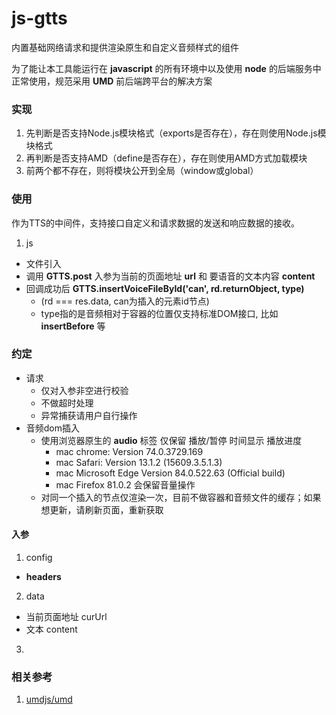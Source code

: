 # js-gtts
内置基础网络请求和提供渲染原生和自定义音频样式的组件

为了能让本工具能运行在 __javascript__ 的所有环境中以及使用 __node__ 的后端服务中正常使用，规范采用 __UMD__
前后端跨平台的解决方案

### 实现
1. 先判断是否支持Node.js模块格式（exports是否存在），存在则使用Node.js模块格式
2. 再判断是否支持AMD（define是否存在），存在则使用AMD方式加载模块
3. 前两个都不存在，则将模块公开到全局（window或global）

### 使用
作为TTS的中间件，支持接口自定义和请求数据的发送和响应数据的接收。

1. js
  - 文件引入
  - 调用 __GTTS.post__ 入参为当前的页面地址 __url__ 和 要语音的文本内容 __content__
  - 回调成功后 __GTTS.insertVoiceFileById('can', rd.returnObject, type)__ 
    - (rd === res.data, can为插入的元素id节点)
    - type指的是音频相对于容器的位置仅支持标准DOM接口, 比如 __insertBefore__ 等


### 约定
- 请求
  - 仅对入参非空进行校验
  - 不做超时处理
  - 异常捕获请用户自行操作
- 音频dom插入
  - 使用浏览器原生的 __audio__ 标签 仅保留 播放/暂停 时间显示 播放进度
    - mac chrome: Version 74.0.3729.169
    - mac Safari: Version 13.1.2 (15609.3.5.1.3)
    - mac Microsoft Edge Version 84.0.522.63 (Official build)
    - mac Firefox 81.0.2  会保留音量操作
  - 对同一个插入的节点仅渲染一次，目前不做容器和音频文件的缓存；如果想更新，请刷新页面，重新获取

#### 入参
1. config
  - __headers__
2. data
  - 当前页面地址 curUrl
  - 文本 content
3. 


### 相关参考
1. [umdjs/umd](https://github.com/umdjs/umd)


